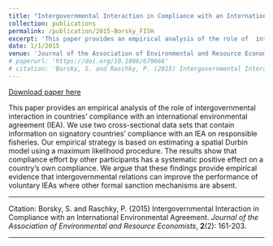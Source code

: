 ```yaml
---
title: "Intergovernmental Interaction in Compliance with an International Environmental Agreement"
collection: publications
permalink: /publication/2015-Borsky_FISH
excerpt: 'This paper provides an empirical analysis of the role of  intergovernmental interaction in countries’ compliance with an  international environmental agreement.'
date: 1/1/2015
venue: 'Journal of the Association of Environmental and Resource Economists'
# paperurl: 'https://doi.org/10.1086/679666'
# citation: 'Borsky, S. and Raschky, P. (2015) Intergovernmental Interaction in Compliance with an International Environmental Agreement. Journal of the Association of Environmental and Resource Economists, 2(2): 161-203.'
---
```


<a href='https://doi.org/10.1086/679666'>Download paper here</a>

This paper provides an empirical analysis of the role of  intergovernmental interaction in countries’ compliance with an  international environmental agreement (IEA). We use two cross-sectional data sets that contain information on signatory countries’ compliance  with an IEA on responsible fisheries. Our empirical strategy is based on estimating a spatial Durbin model using a maximum likelihood procedure. The results show that compliance effort by other participants has a  systematic positive effect on a country’s own compliance. We argue that  these findings provide empirical evidence that intergovernmental relations can improve the performance of voluntary IEAs where other  formal sanction mechanisms are absent.

---

Citation: Borsky, S. and Raschky, P. (2015) Intergovernmental Interaction in Compliance with an International Environmental Agreement. *Journal of the Association of Environmental and Resource Economists*, **2**(2): 161-203.

---


